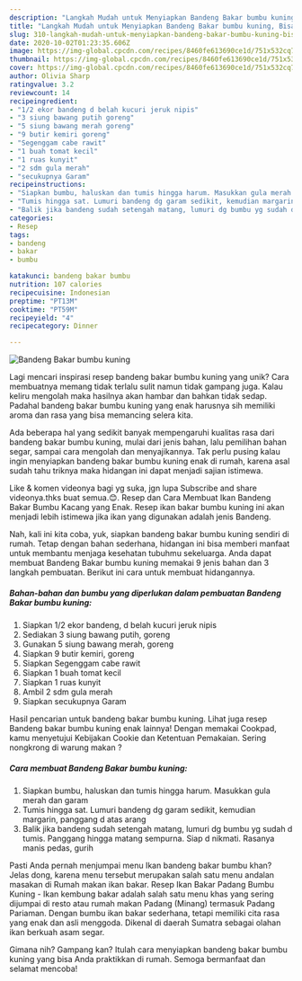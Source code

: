```yaml
---
description: "Langkah Mudah untuk Menyiapkan Bandeng Bakar bumbu kuning, Bisa Manjain Lidah"
title: "Langkah Mudah untuk Menyiapkan Bandeng Bakar bumbu kuning, Bisa Manjain Lidah"
slug: 310-langkah-mudah-untuk-menyiapkan-bandeng-bakar-bumbu-kuning-bisa-manjain-lidah
date: 2020-10-02T01:23:35.606Z
image: https://img-global.cpcdn.com/recipes/8460fe613690ce1d/751x532cq70/bandeng-bakar-bumbu-kuning-foto-resep-utama.jpg
thumbnail: https://img-global.cpcdn.com/recipes/8460fe613690ce1d/751x532cq70/bandeng-bakar-bumbu-kuning-foto-resep-utama.jpg
cover: https://img-global.cpcdn.com/recipes/8460fe613690ce1d/751x532cq70/bandeng-bakar-bumbu-kuning-foto-resep-utama.jpg
author: Olivia Sharp
ratingvalue: 3.2
reviewcount: 14
recipeingredient:
- "1/2 ekor bandeng d belah kucuri jeruk nipis"
- "3 siung bawang putih goreng"
- "5 siung bawang merah goreng"
- "9 butir kemiri goreng"
- "Segenggam cabe rawit"
- "1 buah tomat kecil"
- "1 ruas kunyit"
- "2 sdm gula merah"
- "secukupnya Garam"
recipeinstructions:
- "Siapkan bumbu, haluskan dan tumis hingga harum. Masukkan gula merah dan garam"
- "Tumis hingga sat. Lumuri bandeng dg garam sedikit, kemudian margarin, panggang d atas arang"
- "Balik jika bandeng sudah setengah matang, lumuri dg bumbu yg sudah d tumis. Panggang hingga matang sempurna. Siap d nikmati. Rasanya manis pedas, gurih"
categories:
- Resep
tags:
- bandeng
- bakar
- bumbu

katakunci: bandeng bakar bumbu 
nutrition: 107 calories
recipecuisine: Indonesian
preptime: "PT13M"
cooktime: "PT59M"
recipeyield: "4"
recipecategory: Dinner

---
```



![Bandeng Bakar bumbu kuning](https://img-global.cpcdn.com/recipes/8460fe613690ce1d/751x532cq70/bandeng-bakar-bumbu-kuning-foto-resep-utama.jpg)

Lagi mencari inspirasi resep bandeng bakar bumbu kuning yang unik? Cara membuatnya memang tidak terlalu sulit namun tidak gampang juga. Kalau keliru mengolah maka hasilnya akan hambar dan bahkan tidak sedap. Padahal bandeng bakar bumbu kuning yang enak harusnya sih memiliki aroma dan rasa yang bisa memancing selera kita.

Ada beberapa hal yang sedikit banyak mempengaruhi kualitas rasa dari bandeng bakar bumbu kuning, mulai dari jenis bahan, lalu pemilihan bahan segar, sampai cara mengolah dan menyajikannya. Tak perlu pusing kalau ingin menyiapkan bandeng bakar bumbu kuning enak di rumah, karena asal sudah tahu triknya maka hidangan ini dapat menjadi sajian istimewa.

Like &amp; komen videonya bagi yg suka, jgn lupa Subscribe and share videonya.thks buat semua.😊. Resep dan Cara Membuat Ikan Bandeng Bakar Bumbu Kacang yang Enak. Resep ikan bakar bumbu kuning ini akan menjadi lebih istimewa jika ikan yang digunakan adalah jenis Bandeng.


Nah, kali ini kita coba, yuk, siapkan bandeng bakar bumbu kuning sendiri di rumah. Tetap dengan bahan sederhana, hidangan ini bisa memberi manfaat untuk membantu menjaga kesehatan tubuhmu sekeluarga. Anda dapat membuat Bandeng Bakar bumbu kuning memakai 9 jenis bahan dan 3 langkah pembuatan. Berikut ini cara untuk membuat hidangannya.

<!--inarticleads1-->

##### Bahan-bahan dan bumbu yang diperlukan dalam pembuatan Bandeng Bakar bumbu kuning:

1. Siapkan 1/2 ekor bandeng, d belah kucuri jeruk nipis
1. Sediakan 3 siung bawang putih, goreng
1. Gunakan 5 siung bawang merah, goreng
1. Siapkan 9 butir kemiri, goreng
1. Siapkan Segenggam cabe rawit
1. Siapkan 1 buah tomat kecil
1. Siapkan 1 ruas kunyit
1. Ambil 2 sdm gula merah
1. Siapkan secukupnya Garam


Hasil pencarian untuk bandeng bakar bumbu kuning. Lihat juga resep Bandeng bakar bumbu kuning enak lainnya! Dengan memakai Cookpad, kamu menyetujui Kebijakan Cookie dan Ketentuan Pemakaian. Sering nongkrong di warung makan ? 

<!--inarticleads2-->

##### Cara membuat Bandeng Bakar bumbu kuning:

1. Siapkan bumbu, haluskan dan tumis hingga harum. Masukkan gula merah dan garam
1. Tumis hingga sat. Lumuri bandeng dg garam sedikit, kemudian margarin, panggang d atas arang
1. Balik jika bandeng sudah setengah matang, lumuri dg bumbu yg sudah d tumis. Panggang hingga matang sempurna. Siap d nikmati. Rasanya manis pedas, gurih


Pasti Anda pernah menjumpai menu Ikan bandeng bakar bumbu khan? Jelas dong, karena menu tersebut merupakan salah satu menu andalan masakan di Rumah makan ikan bakar. Resep Ikan Bakar Padang Bumbu Kuning - Ikan kembung bakar adalah salah satu menu khas yang sering dijumpai di resto atau rumah makan Padang (Minang) termasuk Padang Pariaman. Dengan bumbu ikan bakar sederhana, tetapi memiliki cita rasa yang enak dan asli menggoda. Dikenal di daerah Sumatra sebagai olahan ikan berkuah asam segar. 

Gimana nih? Gampang kan? Itulah cara menyiapkan bandeng bakar bumbu kuning yang bisa Anda praktikkan di rumah. Semoga bermanfaat dan selamat mencoba!
